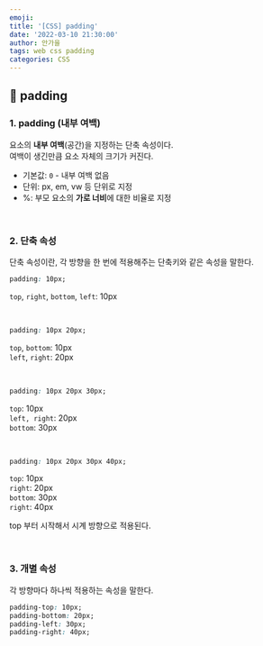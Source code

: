 ```yaml
---
emoji:
title: '[CSS] padding'
date: '2022-03-10 21:30:00'
author: 안가을
tags: web css padding
categories: CSS
---
```


## 💙 padding

### 1. padding (내부 여백)

요소의 **내부 여백**(공간)을 지정하는 단축 속성이다.<br />
여백이 생긴만큼 요소 자체의 크기가 커진다.

- 기본값: `0` - 내부 여백 없음
- 단위: px, em, vw 등 단위로 지정
- %: 부모 요소의 **가로 너비**에 대한 비율로 지정

<br />

### 2. 단축 속성

단축 속성이란, 각 방향을 한 번에 적용해주는 단축키와 같은 속성을 말한다.

```css
padding: 10px;
```

`top`, `right`, `bottom`, `left`: 10px

<br />

```css
padding: 10px 20px;
```

`top`, `bottom`: 10px<br />
`left`, `right`: 20px

<br />

```css
padding: 10px 20px 30px;
```

`top`: 10px<br />
`left, right`: 20px<br />
`bottom`: 30px

<br />

```css
padding: 10px 20px 30px 40px;
```

`top`: 10px<br />
`right`: 20px<br />
`bottom`: 30px<br />
`right`: 40px

top 부터 시작해서 시계 방향으로 적용된다.

<br />

### 3. 개별 속성

각 방향마다 하나씩 적용하는 속성을 말한다.

```css
padding-top: 10px;
padding-bottom: 20px;
padding-left: 30px;
padding-right: 40px;
```

<br />

```toc

```
